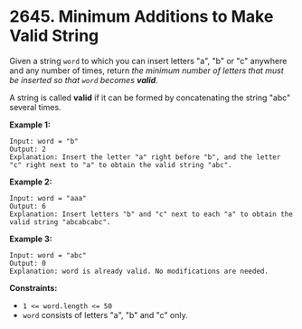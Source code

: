 # 2645. Minimum Additions to Make Valid String

Given a string `word` to which you can insert letters "a", "b" or "c" anywhere and any number of times, return *the minimum number of letters that must be inserted so that `word` becomes **valid**.*

A string is called **valid** if it can be formed by concatenating the string "abc" several times.

**Example 1:**

```()
Input: word = "b"
Output: 2
Explanation: Insert the letter "a" right before "b", and the letter "c" right next to "a" to obtain the valid string "abc".
```

**Example 2:**

```()
Input: word = "aaa"
Output: 6
Explanation: Insert letters "b" and "c" next to each "a" to obtain the valid string "abcabcabc".
```

**Example 3:**

```()
Input: word = "abc"
Output: 0
Explanation: word is already valid. No modifications are needed. 
```

**Constraints:**

- `1 <= word.length <= 50`
- `word` consists of letters "a", "b" and "c" only.
